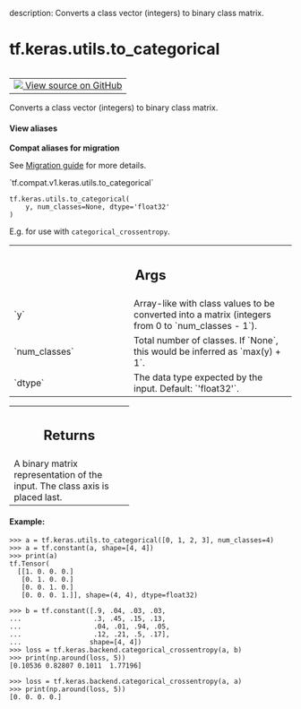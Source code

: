 description: Converts a class vector (integers) to binary class matrix.

<div itemscope itemtype="http://developers.google.com/ReferenceObject">
<meta itemprop="name" content="tf.keras.utils.to_categorical" />
<meta itemprop="path" content="Stable" />
</div>

# tf.keras.utils.to_categorical

<!-- Insert buttons and diff -->

<table class="tfo-notebook-buttons tfo-api nocontent" align="left">
<td>
  <a target="_blank" href="https://github.com/keras-team/keras/tree/v2.7.0/keras/utils/np_utils.py#L21-L74">
    <img src="https://www.tensorflow.org/images/GitHub-Mark-32px.png" />
    View source on GitHub
  </a>
</td>
</table>



Converts a class vector (integers) to binary class matrix.

<section class="expandable">
  <h4 class="showalways">View aliases</h4>
  <p>
<b>Compat aliases for migration</b>
<p>See
<a href="https://www.tensorflow.org/guide/migrate">Migration guide</a> for
more details.</p>
<p>`tf.compat.v1.keras.utils.to_categorical`</p>
</p>
</section>

<pre class="devsite-click-to-copy prettyprint lang-py tfo-signature-link">
<code>tf.keras.utils.to_categorical(
    y, num_classes=None, dtype=&#x27;float32&#x27;
)
</code></pre>



<!-- Placeholder for "Used in" -->

E.g. for use with `categorical_crossentropy`.

<!-- Tabular view -->
 <table class="responsive fixed orange">
<colgroup><col width="214px"><col></colgroup>
<tr><th colspan="2"><h2 class="add-link">Args</h2></th></tr>

<tr>
<td>
`y`
</td>
<td>
Array-like with class values to be converted into a matrix
(integers from 0 to `num_classes - 1`).
</td>
</tr><tr>
<td>
`num_classes`
</td>
<td>
Total number of classes. If `None`, this would be inferred
as `max(y) + 1`.
</td>
</tr><tr>
<td>
`dtype`
</td>
<td>
The data type expected by the input. Default: `'float32'`.
</td>
</tr>
</table>



<!-- Tabular view -->
 <table class="responsive fixed orange">
<colgroup><col width="214px"><col></colgroup>
<tr><th colspan="2"><h2 class="add-link">Returns</h2></th></tr>
<tr class="alt">
<td colspan="2">
A binary matrix representation of the input. The class axis is placed
last.
</td>
</tr>

</table>



#### Example:



```
>>> a = tf.keras.utils.to_categorical([0, 1, 2, 3], num_classes=4)
>>> a = tf.constant(a, shape=[4, 4])
>>> print(a)
tf.Tensor(
  [[1. 0. 0. 0.]
   [0. 1. 0. 0.]
   [0. 0. 1. 0.]
   [0. 0. 0. 1.]], shape=(4, 4), dtype=float32)
```

```
>>> b = tf.constant([.9, .04, .03, .03,
...                  .3, .45, .15, .13,
...                  .04, .01, .94, .05,
...                  .12, .21, .5, .17],
...                 shape=[4, 4])
>>> loss = tf.keras.backend.categorical_crossentropy(a, b)
>>> print(np.around(loss, 5))
[0.10536 0.82807 0.1011  1.77196]
```

```
>>> loss = tf.keras.backend.categorical_crossentropy(a, a)
>>> print(np.around(loss, 5))
[0. 0. 0. 0.]
```